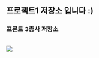 ## 프로젝트1 저장소 입니다 :)
### 프론트 3총사 저장소
<br>
<img src="https://event.multicampus.com/backend/images/promotion/PR010151/pc/visual-03.png">
